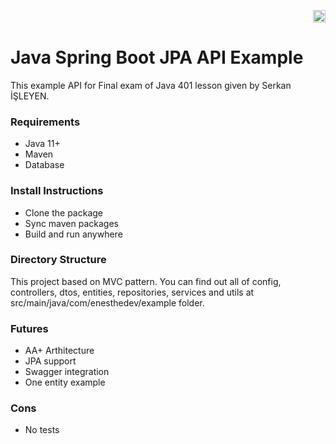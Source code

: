 <p align="right"><a href="https://github.com/enesthedev/spring-jpa-api-example/blob/master/README_TR.md" title="Bu sayfayı Türkçe olarak görüntüle" target="_blank"><img height="20" src="https://github.com/enesthedev/art/blob/master/see-at-turkish.ico"/></a></p>

# Java Spring Boot JPA API Example
This example API for Final exam of Java 401 lesson given by Serkan İŞLEYEN.

### Requirements

- Java 11+
- Maven
- Database

### Install Instructions

- Clone the package
- Sync maven packages
- Build and run anywhere

### Directory Structure
This project based on MVC pattern. You can find out all of config, controllers, dtos, entities, repositories, services and utils at src/main/java/com/enesthedev/example folder.

### Futures
- AA+ Arthitecture
- JPA support
- Swagger integration
- One entity example

### Cons
- No tests
